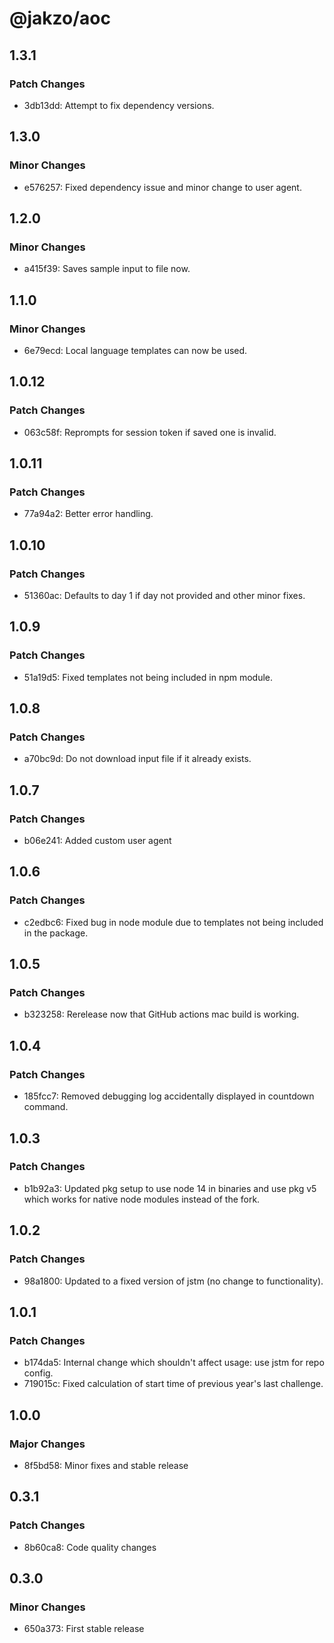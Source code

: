 # @jakzo/aoc

## 1.3.1

### Patch Changes

- 3db13dd: Attempt to fix dependency versions.

## 1.3.0

### Minor Changes

- e576257: Fixed dependency issue and minor change to user agent.

## 1.2.0

### Minor Changes

- a415f39: Saves sample input to file now.

## 1.1.0

### Minor Changes

- 6e79ecd: Local language templates can now be used.

## 1.0.12

### Patch Changes

- 063c58f: Reprompts for session token if saved one is invalid.

## 1.0.11

### Patch Changes

- 77a94a2: Better error handling.

## 1.0.10

### Patch Changes

- 51360ac: Defaults to day 1 if day not provided and other minor fixes.

## 1.0.9

### Patch Changes

- 51a19d5: Fixed templates not being included in npm module.

## 1.0.8

### Patch Changes

- a70bc9d: Do not download input file if it already exists.

## 1.0.7

### Patch Changes

- b06e241: Added custom user agent

## 1.0.6

### Patch Changes

- c2edbc6: Fixed bug in node module due to templates not being included in the package.

## 1.0.5

### Patch Changes

- b323258: Rerelease now that GitHub actions mac build is working.

## 1.0.4

### Patch Changes

- 185fcc7: Removed debugging log accidentally displayed in countdown command.

## 1.0.3

### Patch Changes

- b1b92a3: Updated pkg setup to use node 14 in binaries and use pkg v5 which works for native node modules instead of the fork.

## 1.0.2

### Patch Changes

- 98a1800: Updated to a fixed version of jstm (no change to functionality).

## 1.0.1

### Patch Changes

- b174da5: Internal change which shouldn't affect usage: use jstm for repo config.
- 719015c: Fixed calculation of start time of previous year's last challenge.

## 1.0.0

### Major Changes

- 8f5bd58: Minor fixes and stable release

## 0.3.1

### Patch Changes

- 8b60ca8: Code quality changes

## 0.3.0

### Minor Changes

- 650a373: First stable release
